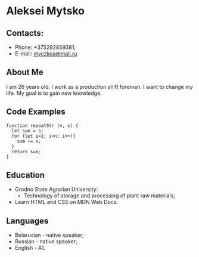 # Aleksei Mytsko
## Contacts:
* Phone: +375292859381;
* E-mail: myczkoa@mail.ru
## About Me

I am 26 years old. I work as a production shift foreman. I want to change my life. My goal is to gain new knowledge.

## Code Examples

```
function repeatStr (n, s) {
  let sum = s;
  for (let i=1; i<n; i++){
    sum += s;
  }
  return sum;
}
```
## Education
* Grodno State Agrarian University:
    - Technology of storage and processing of plant raw materials;
* Learn HTML and CSS on MDN Web Docs.
## Languages
* Belarusian - native speaker;
* Russian - native speaker;
* English - A1.